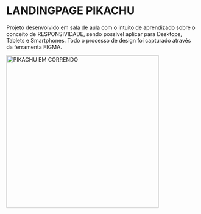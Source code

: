 <h1>LANDINGPAGE PIKACHU</h1>

<p>Projeto desenvolvido em sala de aula com o intuito de aprendizado sobre o conceito de RESPONSIVIDADE, sendo possível aplicar para Desktops, Tablets e Smartphones. Todo o processo de design foi capturado através da ferramenta FIGMA.
</p>

  <img align="center" alt="PIKACHU EM CORRENDO" width="400" src="https://i.pinimg.com/originals/66/89/dc/6689dc331be27e66349ce9a4d15ddff3.gif">
